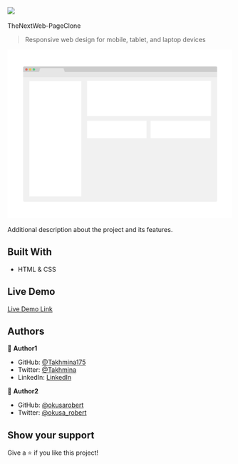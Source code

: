 ![](https://img.shields.io/badge/Microverse-blueviolet)

TheNextWeb-PageClone

>Responsive web design for mobile, tablet, and laptop devices

![screenshot](./app_screenshot.png)

Additional description about the project and its features.

## Built With

- HTML & CSS


## Live Demo

[Live Demo Link](https://livedemo.com)


## Authors

👤 **Author1**

- GitHub: [@Takhmina175](https://github.com/Takhmina175)
- Twitter: [@Takhmina](https://twitter.com/Takhmin73630110)
- LinkedIn: [LinkedIn](https://www.linkedin.com/in/takhmina-makhkamova-7628136b/)

👤 **Author2**

- GitHub: [@okusarobert](https://github.com/okusarobert)
- Twitter: [@okusa_robert](https://twitter.com/okusa_robert)



## Show your support

Give a ⭐️ if you like this project!

